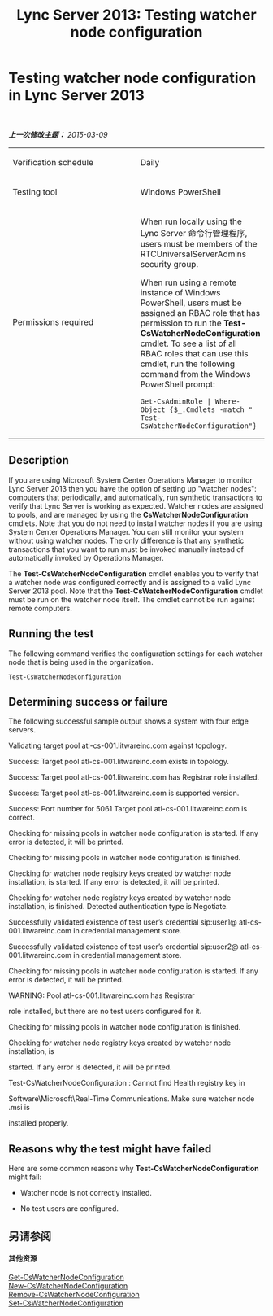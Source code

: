 ﻿---
title: 'Lync Server 2013: Testing watcher node configuration'
TOCTitle: Testing watcher node configuration
ms:assetid: f9ecd85c-0ae9-4906-b786-6b002b5a77c6
ms:mtpsurl: https://technet.microsoft.com/zh-cn/library/Dn751537(v=OCS.15)
ms:contentKeyID: 62388655
ms.date: 05/19/2016
mtps_version: v=OCS.15
ms.translationtype: HT
---

# Testing watcher node configuration in Lync Server 2013

 

_**上一次修改主题：** 2015-03-09_


<table>
<colgroup>
<col style="width: 50%" />
<col style="width: 50%" />
</colgroup>
<tbody>
<tr class="odd">
<td><p>Verification schedule</p></td>
<td><p>Daily</p></td>
</tr>
<tr class="even">
<td><p>Testing tool</p></td>
<td><p>Windows PowerShell</p></td>
</tr>
<tr class="odd">
<td><p>Permissions required</p></td>
<td><p>When run locally using the Lync Server 命令行管理程序, users must be members of the RTCUniversalServerAdmins security group.</p>
<p>When run using a remote instance of Windows PowerShell, users must be assigned an RBAC role that has permission to run the <strong>Test-CsWatcherNodeConfiguration</strong> cmdlet. To see a list of all RBAC roles that can use this cmdlet, run the following command from the Windows PowerShell prompt:</p>
<pre><code>Get-CsAdminRole | Where-Object {$_.Cmdlets -match &quot; Test-CsWatcherNodeConfiguration&quot;}</code></pre></td>
</tr>
</tbody>
</table>


## Description

If you are using Microsoft System Center Operations Manager to monitor Lync Server 2013 then you have the option of setting up "watcher nodes": computers that periodically, and automatically, run synthetic transactions to verify that Lync Server is working as expected. Watcher nodes are assigned to pools, and are managed by using the **CsWatcherNodeConfiguration** cmdlets. Note that you do not need to install watcher nodes if you are using System Center Operations Manager. You can still monitor your system without using watcher nodes. The only difference is that any synthetic transactions that you want to run must be invoked manually instead of automatically invoked by Operations Manager.

The **Test-CsWatcherNodeConfiguration** cmdlet enables you to verify that a watcher node was configured correctly and is assigned to a valid Lync Server 2013 pool. Note that the **Test-CsWatcherNodeConfiguration** cmdlet must be run on the watcher node itself. The cmdlet cannot be run against remote computers.

## Running the test

The following command verifies the configuration settings for each watcher node that is being used in the organization.

    Test-CsWatcherNodeConfiguration

## Determining success or failure

The following successful sample output shows a system with four edge servers.

Validating target pool atl-cs-001.litwareinc.com against topology.

Success: Target pool atl-cs-001.litwareinc.com exists in topology.

Success: Target pool atl-cs-001.litwareinc.com has Registrar role installed.

Success: Target pool atl-cs-001.litwareinc.com is supported version.

Success: Port number for 5061 Target pool atl-cs-001.litwareinc.com is correct.

Checking for missing pools in watcher node configuration is started. If any error is detected, it will be printed.

Checking for missing pools in watcher node configuration is finished.

Checking for watcher node registry keys created by watcher node installation, is started. If any error is detected, it will be printed.

Checking for watcher node registry keys created by watcher node installation, is finished. Detected authentication type is Negotiate.

Successfully validated existence of test user’s credential sip:user1@ atl-cs-001.litwareinc.com in credential management store.

Successfully validated existence of test user’s credential sip:user2@ atl-cs-001.litwareinc.com in credential management store.

Checking for missing pools in watcher node configuration is started. If any error is detected, it will be printed.

WARNING: Pool atl-cs-001.litwareinc.com has Registrar

role installed, but there are no test users configured for it.

Checking for missing pools in watcher node configuration is finished.

Checking for watcher node registry keys created by watcher node installation, is

started. If any error is detected, it will be printed.

Test-CsWatcherNodeConfiguration : Cannot find Health registry key in

Software\\Microsoft\\Real-Time Communications. Make sure watcher node .msi is

installed properly.

## Reasons why the test might have failed

Here are some common reasons why **Test-CsWatcherNodeConfiguration** might fail:

  - Watcher node is not correctly installed.

  - No test users are configured.

## 另请参阅

#### 其他资源

[Get-CsWatcherNodeConfiguration](get-cswatchernodeconfiguration.md)  
[New-CsWatcherNodeConfiguration](new-cswatchernodeconfiguration.md)  
[Remove-CsWatcherNodeConfiguration](remove-cswatchernodeconfiguration.md)  
[Set-CsWatcherNodeConfiguration](set-cswatchernodeconfiguration.md)


